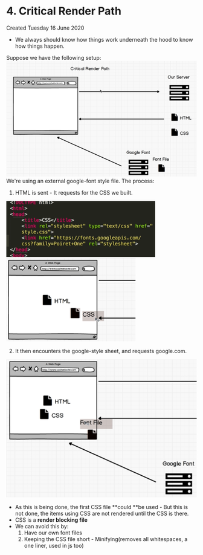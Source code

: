 # 4. Critical Render Path
Created Tuesday 16 June 2020

- We always should know how things work underneath the hood to know how things happen.

Suppose we have the following setup:
![](../../../assets/4_Critical_Render_Path-image-1-bfbe6ce8.png)
We're using an external google-font style file.
The process:
1. HTML is sent - It requests for the CSS we built.

![](../../../assets/4_Critical_Render_Path-image-2-bfbe6ce8.png)
![](../../../assets/4_Critical_Render_Path-image-3-bfbe6ce8.png)

2. It then encounters the google-style sheet, and requests google.com.

![](../../../assets/4_Critical_Render_Path-image-4-bfbe6ce8.png)

- As this is being done, the first CSS file **could **be used - But this is not done, the items using CSS are not rendered until the CSS is there.
- CSS is a **render blocking file**
- We can avoid this by:
  1.  Have our own font files
  2.  Keeping the CSS file short - Minifying(removes all whitespaces, a one liner, used in js too)
